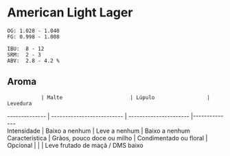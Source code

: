 # American Light Lager

```
OG: 1.028 - 1.040
FG: 0.998 - 1.008

IBU:  8 - 12
SRM:  2 - 3
ABV:  2.8 - 4.2 %
```

## Aroma

               | Malte                      | Lúpulo                 | Levedura
-------------- | -------------------------- | ---------------------- |--------------            
Intensidade    | Baixo a nenhum             | Leve a nenhum          | Baixo a nenhum
Característica | Grãos, pouco doce ou milho | Condimentado ou floral | 
Opcional       |                            |                        | Leve frutado de maçã / DMS baixo    



